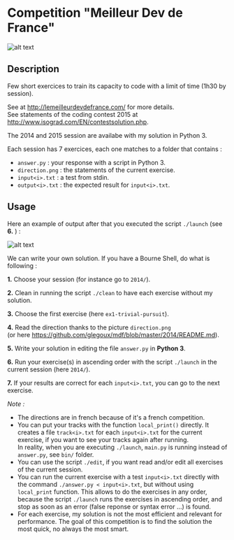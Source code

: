 # Competition "Meilleur Dev de France"

![alt text][mdf]

## Description

Few short exercices to train its capacity to code with a limit of time (1h30 by session).  

See at http://lemeilleurdevdefrance.com/ for more details.  
See statements of the coding contest 2015 at http://www.isograd.com/EN/contestsolution.php.  

The 2014 and 2015 session are availabe with my solution in Python 3.

Each session has 7 exercices, each one matches to a folder that contains :
- `answer.py`      : your response with a script in Python 3.  
- `direction.png`  : the statements of the current exercise.  
- `input<i>.txt`   : a test from stdin.  
- `output<i>.txt`  : the expected result for `input<i>.txt`.  

## Usage

Here an example of output after that you executed the script `./launch` (see **6.** ) :

![alt text][example]

We can write your own solution. If you have a Bourne Shell, do what is following :

**1.** Choose your session (for instance go to `2014/`).  

**2.** Clean in running the script `./clean` to have each exercise without my solution.  

**3.** Choose the first exercise (here `ex1-trivial-pursuit`).

**4.** Read the direction thanks to the picture `direction.png`  
(or here https://github.com/glegoux/mdf/blob/master/2014/README.md).  

**5.** Write your solution in editing the file `answer.py` in **Python 3**.

**6.** Run your exercise(s) in ascending order with the script `./launch` in the current session (here `2014/`).

**7.** If your results are correct for each `input<i>.txt`, you can go to the next exercise.

*Note :*
- The directions are in french because of it's a french competition.
- You can put your tracks with the function `local_print()` directly. It creates a file `track<i>.txt` for each `input<i>.txt` for the current exercise, if you want to see your tracks again after running.    
In reality, when you are executing `./launch`, `main.py` is running instead of `answer.py`, see `bin/` folder.  
- You can use the script `./edit`, if you want read and/or edit all exercises of the current session.
- You can run the current exercise with a test `input<i>.txt` directly with the command `./answer.py < input<i>.txt`, but without using `local_print` function. This allows to do the exercises in any order, because the script `./launch` runs the exercises in ascending order, and stop as soon as an error (false reponse or syntax error ...) is found.
- For each exercise, my solution is not the most efficient and relevant for performance. The goal of this competition is to find the solution the most quick, no always the most smart. 


[example]: https://github.com/glegoux/mdf/blob/master/example.png "example"
[mdf]: https://github.com/glegoux/mdf/blob/master/mdf.png "mdf"
